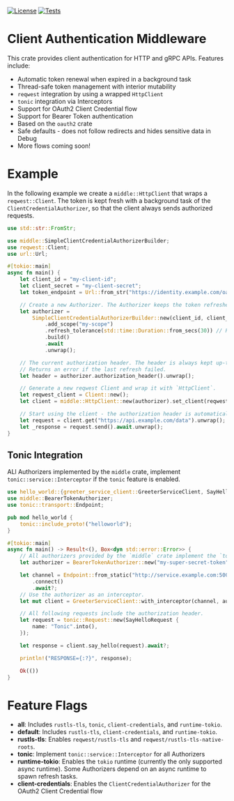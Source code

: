 [![License](https://img.shields.io/badge/License-Apache_2.0-blue.svg)](https://opensource.org/licenses/Apache-2.0)
[![Tests](https://github.com/vakamo-labs/middle-rs/actions/workflows/ci.yaml/badge.svg)](https://github.com/vakamo-labs/middle-rs/actions/workflows/ci.yaml)

# Client Authentication Middleware

This crate provides client authentication for HTTP and gRPC APIs. Features include:

* Automatic token renewal when expired in a background task
* Thread-safe token management with interior mutability
* `reqwest` integration by using a wrapped `HttpClient`
* `tonic` integration via Interceptors
* Support for OAuth2 Client Credential flow
* Support for Bearer Token authentication
* Based on the `oauth2` crate
* Safe defaults - does not follow redirects and hides sensitive data in Debug
* More flows coming soon!

# Example

In the following example we create a `middle::HttpClient` that wraps a `reqwest::Client`.
The token is kept fresh with a background task of the `ClientCredentialAuthorizer`, so that the client always sends authorized requests.

```rust
use std::str::FromStr;

use middle::SimpleClientCredentialAuthorizerBuilder;
use reqwest::Client;
use url::Url;

#[tokio::main]
async fn main() {
    let client_id = "my-client-id";
    let client_secret = "my-client-secret";
    let token_endpoint = Url::from_str("https://identity.example.com/oauth2/token").unwrap();

    // Create a new Authorizer. The Authorizer keeps the token refreshed in the background.
    let authorizer =
        SimpleClientCredentialAuthorizerBuilder::new(client_id, client_secret, token_endpoint)
            .add_scope("my-scope")
            .refresh_tolerance(std::time::Duration::from_secs(30)) // Refresh 30 seconds before expiry
            .build()
            .await
            .unwrap();

    // The current authorization header. The header is always kept up-to-date.
    // Returns an error if the last refresh failed.
    let header = authorizer.authorization_header().unwrap();

    // Generate a new reqwest Client and wrap it with `HttpClient`.
    let reqwest_client = Client::new();
    let client = middle::HttpClient::new(authorizer).set_client(reqwest_client);

    // Start using the client - the authorization header is automatically added.
    let request = client.get("https://api.example.com/data").unwrap();
    let _response = request.send().await.unwrap();
}
```

## Tonic Integration
ALl Authorizers implemented by the `middle` crate, implement `tonic::service::Interceptor` if the `tonic` feature is enabled.

```rust
use hello_world::{greeter_service_client::GreeterServiceClient, SayHelloRequest};
use middle::BearerTokenAuthorizer;
use tonic::transport::Endpoint;

pub mod hello_world {
    tonic::include_proto!("helloworld");
}

#[tokio::main]
async fn main() -> Result<(), Box<dyn std::error::Error>> {
    // All authorizers provided by the `middle` crate implement the `tonic::Interceptor` trait.
    let authorizer = BearerTokenAuthorizer::new("my-super-secret-token")?;

    let channel = Endpoint::from_static("http://service.example.com:50051")
        .connect()
        .await?;
    // Use the authorizer as an interceptor.
    let mut client = GreeterServiceClient::with_interceptor(channel, authorizer);

    // All following requests include the authorization header.
    let request = tonic::Request::new(SayHelloRequest {
        name: "Tonic".into(),
    });

    let response = client.say_hello(request).await?;

    println!("RESPONSE={:?}", response);

    Ok(())
}
```

# Feature Flags

- **all**: Includes `rustls-tls`, `tonic`, `client-credentials`, and `runtime-tokio`.
- **default**: Includes `rustls-tls`, `client-credentials`, and `runtime-tokio`.
- **rustls-tls**: Enables `reqwest/rustls-tls` and `reqwest/rustls-tls-native-roots`.
- **tonic**: Implement `tonic::service::Interceptor` for all Authorizers
- **runtime-tokio**: Enables the `tokio` runtime (currently the only supported async runtime). Some Authorizers depend on an async runtime to spawn refresh tasks.
- **client-credentials**: Enables the `ClientCredentialAuthorizer` for the OAuth2 Client Credential flow
